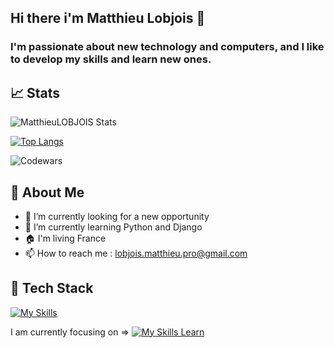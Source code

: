 ## Hi there i'm Matthieu Lobjois 👋
### I'm passionate about new technology and computers, and I like to develop my skills and learn new ones.
## 📈 Stats
![MatthieuLOBJOIS Stats](https://github-readme-stats.vercel.app/api?username=MatthieuLOBJOIS&theme=vue-dark&show_icons=true&hide_border=true&count_private=true)

[![Top Langs](https://github-readme-stats.vercel.app/api/top-langs/?username=MatthieuLOBJOIS&layout=donut)](https://github.com/anuraghazra/github-readme-stats)

![Codewars](https://www.codewars.com/users/MatthieuLOBJOIS/badges/large)

## 🚀 About Me
- 🔭 I’m currently looking for a new opportunity
- 🌱 I’m currently learning Python and Django
- 🏠 I'm living France
- 📫 How to reach me : lobjois.matthieu.pro@gmail.com

## 🦾 Tech Stack
[![My Skills](https://skillicons.dev/icons?i=js,html,css,php,mysql,react,vscode)](https://skillicons.dev)

I am currently focusing on => [![My Skills Learn](https://skillicons.dev/icons?i=python,django)](https://skillicons.dev)
